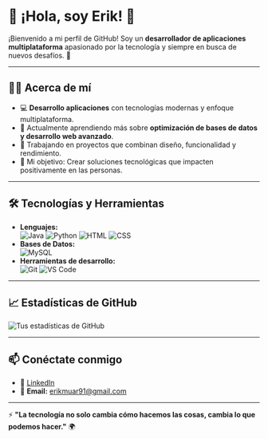 # 🌟 ¡Hola, soy Erik! 👋

¡Bienvenido a mi perfil de GitHub! Soy un **desarrollador de aplicaciones multiplataforma** apasionado por la tecnología y siempre en busca de nuevos desafíos. 🚀

---

## 👨‍💻 **Acerca de mí**
- 💻 **Desarrollo aplicaciones** con tecnologías modernas y enfoque multiplataforma.
- 🌱 Actualmente aprendiendo más sobre **optimización de bases de datos y desarrollo web avanzado**.
- 🔭 Trabajando en proyectos que combinan diseño, funcionalidad y rendimiento.
- 🎯 Mi objetivo: Crear soluciones tecnológicas que impacten positivamente en las personas.

---

## 🛠️ **Tecnologías y Herramientas**
- **Lenguajes:**  
  ![Java](https://img.shields.io/badge/Java-ED8B00?style=for-the-badge&logo=java&logoColor=white) ![Python](https://img.shields.io/badge/Python-3776AB?style=for-the-badge&logo=python&logoColor=white) ![HTML](https://img.shields.io/badge/HTML5-E34F26?style=for-the-badge&logo=html5&logoColor=white) ![CSS](https://img.shields.io/badge/CSS3-1572B6?style=for-the-badge&logo=css3&logoColor=white)
- **Bases de Datos:**  
  ![MySQL](https://img.shields.io/badge/MySQL-4479A1?style=for-the-badge&logo=mysql&logoColor=white)
- **Herramientas de desarrollo:**  
  ![Git](https://img.shields.io/badge/Git-F05032?style=for-the-badge&logo=git&logoColor=white) ![VS Code](https://img.shields.io/badge/VS_Code-007ACC?style=for-the-badge&logo=visual-studio-code&logoColor=white)

---


## 📈 **Estadísticas de GitHub**
![Tus estadísticas de GitHub](https://github-readme-stats.vercel.app/api?username=tuusuario&show_icons=true&theme=radical)

---

## 📫 **Conéctate conmigo**
- 💼 [LinkedIn]([https://www.linkedin.com/in/erik/](https://www.linkedin.com/in/erik-mu%C3%B1oz-arias/))
- 📧 **Email:** erikmuar91@gmail.com

---

⚡ **"La tecnología no solo cambia cómo hacemos las cosas, cambia lo que podemos hacer."** 🌍
